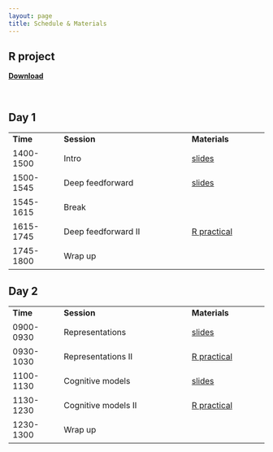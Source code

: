 ```yaml
---
layout: page
title: Schedule & Materials
---
```


## R project

<a href="https://www.dropbox.com/s/ded0c40nq89g21q/neuralnets.zip?dl=1"><b>Download</b></a>

<br>

## Day 1

<table cellspacing="0" cellpadding="0">
  <col width="20%">
  <col width="50%">
  <col width="30%">
  <tr>
    <td style="padding-right:6px;padding-bottom:6px"><b>Time</b></td>
    <td style="padding-right:6px;padding-bottom:6px"><b>Session</b></td>
    <td style="padding-right:6px;padding-bottom:6px"><b>Materials</b></td>
  </tr>
  <tr>
    <td style="padding-right:6px;padding-bottom:6px">1400-1500</td>
    <td style="padding-right:6px;padding-bottom:6px">Intro</td>
    <td style="padding-right:6px;padding-bottom:6px">
      <a href="../sessions/Intro/Intro.html">slides</a>
    </td>
  </tr>
  <tr>
    <td style="padding-right:6px;padding-bottom:6px">1500-1545</td>
    <td style="padding-right:6px;padding-bottom:6px">Deep feedforward</td>
    <td style="padding-right:6px;padding-bottom:6px">
      <a href="../sessions/DeepFeedForward/DeepFeedForward.html">slides</a>
    </td>
  </tr>  
  <tr>
    <td style="padding-right:6px;padding-bottom:6px">1545-1615</td>
    <td style="padding-right:6px;padding-bottom:6px">Break</td>
    <td style="padding-right:6px;padding-bottom:6px"></td>
  </tr>
  <tr>
    <td style="padding-right:6px;padding-bottom:6px">1615-1745</td>
    <td style="padding-right:6px;padding-bottom:6px">Deep feedforward II</td>
    <td style="padding-right:6px;padding-bottom:6px">
      <a href="../sessions/DeepFeedForward/DeepFeedForward_practical.html">R practical</a>
    </td>
  </tr>
  <tr>
  <td style="padding-right:6px;padding-bottom:6px">1745-1800</td>
    <td style="padding-right:6px;padding-bottom:6px">Wrap up</td>
    <td style="padding-right:6px;padding-bottom:6px"></td>
  </tr>
</table>


## Day 2

<table cellspacing="0" cellpadding="0">
  <col width="20%">
  <col width="50%">
  <col width="30%">
  <tr>
    <td style="padding-right:6px;padding-bottom:6px"><b>Time</b></td>
    <td style="padding-right:6px;padding-bottom:6px"><b>Session</b></td>
    <td style="padding-right:6px;padding-bottom:6px"><b>Materials</b></td>
  </tr>
  <tr>
    <td style="padding-right:6px;padding-bottom:6px">0900-0930</td>
    <td style="padding-right:6px;padding-bottom:6px">Representations</td>
    <td style="padding-right:6px;padding-bottom:6px">
      <a href="../sessions/Representation/Representation.html">slides</a>
    </td>
  </tr>
  <tr>
    <td style="padding-right:6px;padding-bottom:6px">0930-1030</td>
    <td style="padding-right:6px;padding-bottom:6px">Representations II </td>
    <td style="padding-right:6px;padding-bottom:6px">
      <a href="../sessions/Representation/Representation_practical.html">R practical</a>
    </td>
  </tr>  
  <tr>
    <td style="padding-right:6px;padding-bottom:6px">1100-1130</td>
    <td style="padding-right:6px;padding-bottom:6px">Cognitive models</td>
    <td style="padding-right:6px;padding-bottom:6px">
      <a href="">slides</a>
    </td>
  </tr>
  <tr>
    <td style="padding-right:6px;padding-bottom:6px">1130-1230</td>
    <td style="padding-right:6px;padding-bottom:6px">Cognitive models II</td>
    <td style="padding-right:6px;padding-bottom:6px">
      <a href="">R practical</a>
    </td>
  </tr>
  <tr>
    <td style="padding-right:6px;padding-bottom:6px">1230-1300</td>
    <td style="padding-right:6px;padding-bottom:6px">Wrap up</td>
    <td style="padding-right:6px;padding-bottom:6px"></td>
  </tr>  
</table>

